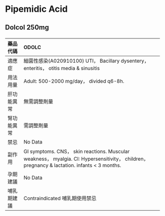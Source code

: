 # Pipemidic Acid

## Dolcol 250mg

##### 

| 藥品代碼   | ODOLC                                                                                                                                        |
|:-----------|:---------------------------------------------------------------------------------------------------------------------------------------------|
| 適應症     | 細菌性感染(A020910100) UTI， Bacillary dysentery， enteritis， otitis media & sinusitis                                                      |
| 用法用量   | Adult: 500-2000 mg/day， divided q6-8h.                                                                                                      |
| 肝功能異常 | 無需調整劑量                                                                                                                                 |
| 腎功能異常 | 需調整劑量                                                                                                                                   |
| 禁忌       | No Data                                                                                                                                      |
| 副作用     | GI symptoms. CNS， skin reactions. Muscular weakness， myalgia. CI: Hypersensitivity， children， pregnancy & lactation. infants < 3 months. |
| 孕期建議   | No Data                                                                                                                                      |
| 哺乳期建議 | Contraindicated 哺乳期使用禁忌                                                                                                               |

